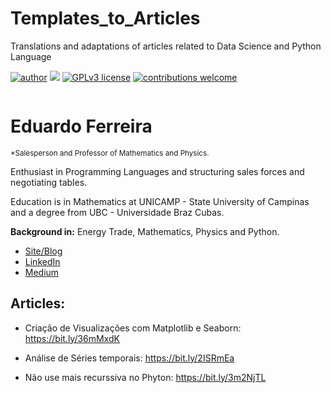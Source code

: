 # Templates_to_Articles
Translations and adaptations of articles related to Data Science and Python Language

[![author](https://img.shields.io/badge/author-edugera-red.svg)](https://www.linkedin.com/in/eduardo-ferreira-01a8441b/) [![](https://img.shields.io/badge/python-3.7+-blue.svg)](https://www.python.org/downloads/release/python-365/) [![GPLv3 license](https://img.shields.io/badge/License-GPLv3-blue.svg)](http://perso.crans.org/besson/LICENSE.html) [![contributions welcome](https://img.shields.io/badge/contributions-welcome-brightgreen.svg?style=flat)](https://github.com/edugera/data_science/issues)

<p align="center">
  <img src="" >
</p>

# Eduardo Ferreira
<sub>*Salesperson and Professor of Mathematics and Physics.

Enthusiast in Programming Languages and structuring sales forces and negotiating tables.</sub>

Education is in Mathematics at UNICAMP - State University of Campinas and a degree from UBC - Universidade Braz Cubas.

**Background in:** Energy Trade, Mathematics, Physics and Python.

* [Site/Blog](http://www.edugera.com.br/)
* [LinkedIn](https://www.linkedin.com/in/eduardo-ferreira-01a8441b/)
* [Medium](https://medium.com/@edugera47)


## Articles:


* Criação de Visualizações com Matplotlib e Seaborn: https://bit.ly/36mMxdK

* Análise de Séries temporais: https://bit.ly/2ISRmEa

* Não use mais recurssiva no Phyton: https://bit.ly/3m2NjTL

